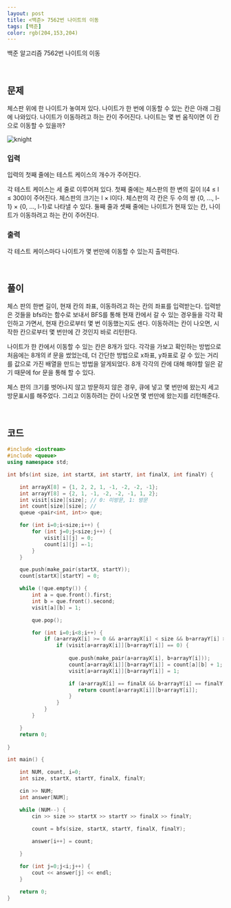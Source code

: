 ```yaml
---
layout: post
title: <백준> 7562번 나이트의 이동
tags: [백준]
color: rgb(204,153,204)
---
```


백준 알고리즘 7562번 나이트의 이동

[백준7562]: https://www.acmicpc.net/problem/7562	"백준 7562"

<br>

## 문제

 체스판 위에 한 나이트가 놓여져 있다. 나이트가 한 번에 이동할 수 있는 칸은 아래 그림에 나와있다. 나이트가 이동하려고 하는 칸이 주어진다. 나이트는 몇 번 움직이면 이 칸으로 이동할 수 있을까?

![knight](https://www.acmicpc.net/upload/images/knight.png)

### 입력

입력의 첫째 줄에는 테스트 케이스의 개수가 주어진다.

각 테스트 케이스는 세 줄로 이루어져 있다. 첫째 줄에는 체스판의 한 변의 길이 l(4 ≤ l ≤ 300)이 주어진다. 체스판의 크기는 l × l이다. 체스판의 각 칸은 두 수의 쌍 {0, ..., l-1} × {0, ..., l-1}로 나타낼 수 있다. 둘째 줄과 셋째 줄에는 나이트가 현재 있는 칸, 나이트가 이동하려고 하는 칸이 주어진다.

### 출력

각 테스트 케이스마다 나이트가 몇 번만에 이동할 수 있는지 출력한다. 

<br>

## 풀이

 체스 판의 한변 길이, 현재 칸의 좌표, 이동하려고 하는 칸의 좌표를 입력받는다. 입력받은 것들을 bfs라는 함수로 보내서 BFS를 통해 현재 칸에서 갈 수 있는 경우들을 각각 확인하고 가면서, 현재 칸으로부터 몇 번 이동했는지도 센다. 이동하려는 칸이 나오면, 시작한 칸으로부터 몇 번만에 간 것인지 바로 리턴한다. 

 나이트가 한 칸에서 이동할 수 있는 칸은 8개가 있다. 각각을 가보고 확인하는 방법으로 처음에는 8개의 if 문을 썼었는데, 더 간단한 방법으로 x좌표, y좌표로 갈 수 있는 거리를 값으로 가진 배열을 만드는 방법을 알게되었다. 8개 각각의 칸에 대해 해야할 일은 같기 때문에 for 문을 통해 할 수 있다. 

 체스 판의 크기를 벗어나지 않고 방문하지 않은 경우, 큐에 넣고 몇 번만에 왔는지 세고 방문표시를 해주었다. 그리고 이동하려는 칸이 나오면 몇 번만에 왔는지를 리턴해준다. 

<br>

## 코드

```c++
#include <iostream>
#include <queue>
using namespace std;

int bfs(int size, int startX, int startY, int finalX, int finalY) {

    int arrayX[8] = {1, 2, 2, 1, -1, -2, -2, -1};
    int arrayY[8] = {2, 1, -1, -2, -2, -1, 1, 2};
    int visit[size][size]; // 0: 미방문, 1: 방문
    int count[size][size]; // 
    queue <pair<int, int>> que;

    for (int i=0;i<size;i++) {
        for (int j=0;j<size;j++) {
            visit[i][j] = 0;
            count[i][j] =-1;
        }
    }

    que.push(make_pair(startX, startY));
    count[startX][startY] = 0;

    while (!que.empty()) {
        int a = que.front().first;
        int b = que.front().second;
        visit[a][b] = 1;

        que.pop();

        for (int i=0;i<8;i++) {
            if (a+arrayX[i] >= 0 && a+arrayX[i] < size && b+arrayY[i] >= 0 && b+arrayY[i] < size) {
                if (visit[a+arrayX[i]][b+arrayY[i]] == 0) { 
                    
                    que.push(make_pair(a+arrayX[i], b+arrayY[i])); 
                    count[a+arrayX[i]][b+arrayY[i]] = count[a][b] + 1;
                    visit[a+arrayX[i]][b+arrayY[i]] = 1;

                    if (a+arrayX[i] == finalX && b+arrayY[i] == finalY) {
                       return count[a+arrayX[i]][b+arrayY[i]];
                    }
                }
            }
        }

    }
    return 0;
    
}

int main() {

    int NUM, count, i=0;
    int size, startX, startY, finalX, finalY;

    cin >> NUM;
    int answer[NUM];

    while (NUM--) {
        cin >> size >> startX >> startY >> finalX >> finalY;

        count = bfs(size, startX, startY, finalX, finalY);
        
        answer[i++] = count;

    }

    for (int j=0;j<i;j++) {
        cout << answer[j] << endl;
    }

    return 0;
}

```



